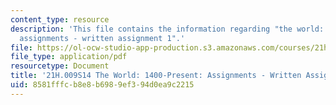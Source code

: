 ```yaml
---
content_type: resource
description: 'This file contains the information regarding "the world: 1400-present:
  assignments - written assignment 1".'
file: https://ol-ocw-studio-app-production.s3.amazonaws.com/courses/21h-009-the-world-1400-present-spring-2014/8581fffcb8e8b6989ef394d0ea9c2215_MIT21H_009S14_WrittenAsgn1.pdf
file_type: application/pdf
resourcetype: Document
title: '21H.009S14 The World: 1400-Present: Assignments - Written Assignment 1'
uid: 8581fffc-b8e8-b698-9ef3-94d0ea9c2215
---
```

